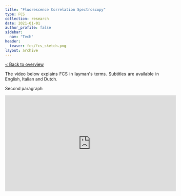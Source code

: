 ```yaml
---
title: "Fluorescence Correlation Spectroscopy"
type: FCS
collection: research
date: 2021-01-01
author_profile: false
sidebar:
  nav: "Tech"
header:
  teaser: fcs/fcs_sketch.png
layout: archive
---
```


<div style="text-align: justify">

<a href="../FCS">&lt; Back to overview</a>

The video below explains FCS in layman's terms. Subtitles are available in English, Italian and Dutch.

Second paragraph

<iframe width="560" height="315" src="https://www.youtube.com/embed/vL9hmcB5bcQ" frameborder="0" allow="accelerometer; autoplay; clipboard-write; encrypted-media; gyroscope; picture-in-picture" allowfullscreen></iframe>




